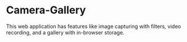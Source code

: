 # Camera-Gallery
This web application has features like image capturing with filters, video recording, and a gallery with in-browser storage. 
